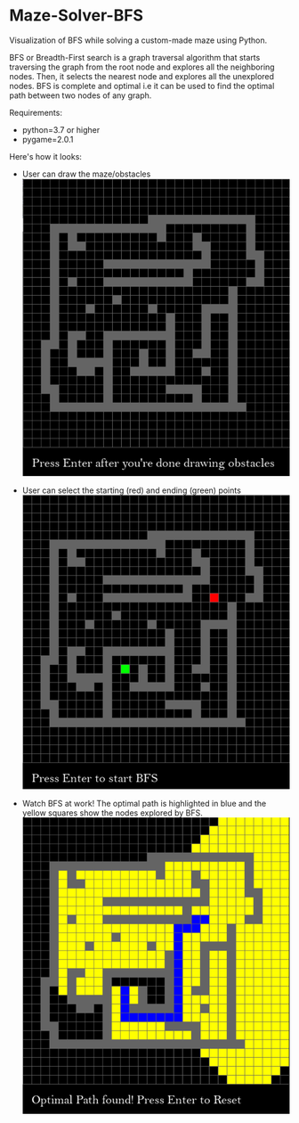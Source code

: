 # Maze-Solver-BFS
Visualization of BFS while solving a custom-made maze using Python.

BFS or Breadth-First search is a graph traversal algorithm that starts traversing the graph from the root node and explores all the neighboring nodes. Then, it selects the nearest node and explores all the unexplored nodes.
BFS is complete and optimal i.e it can be used to find the optimal path between two nodes of any graph.

Requirements:
- python=3.7 or higher
- pygame=2.0.1

Here's how it looks:

- User can draw the maze/obstacles
![Screenshot while Drawing Obstacles](./Screenshots/drawing_obstacles.png)

- User can select the starting (red) and ending (green) points
![Screenshot while Drawing Start and End](./Screenshots/start_end_selected.png)

- Watch BFS at work! The optimal path is highlighted in blue and the yellow squares show the nodes explored by BFS.
![Screenshot of Optimal Path](./Screenshots/path_found.png)
